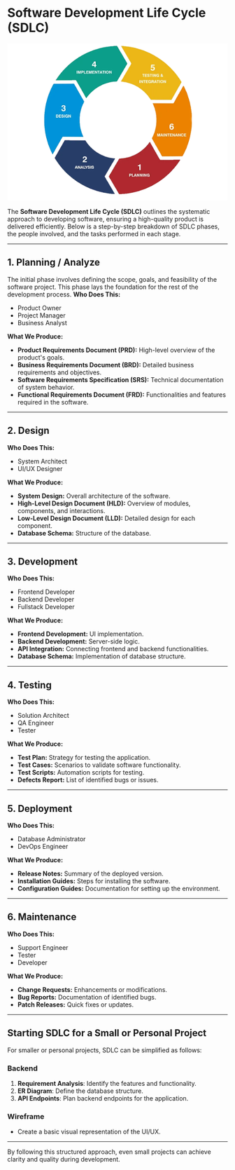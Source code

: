 # Software Development Life Cycle (SDLC)

![SDLC Thumbnail](./SDLC.png)

The **Software Development Life Cycle (SDLC)** outlines the systematic approach to developing software, ensuring a high-quality product is delivered efficiently. Below is a step-by-step breakdown of SDLC phases, the people involved, and the tasks performed in each stage.

---

## **1. Planning / Analyze**
The initial phase involves defining the scope, goals, and feasibility of the software project. This phase lays the foundation for the rest of the development process.
**Who Does This:**
- Product Owner
- Project Manager
- Business Analyst

**What We Produce:**
- **Product Requirements Document (PRD):** High-level overview of the product's goals.
- **Business Requirements Document (BRD):** Detailed business requirements and objectives.
- **Software Requirements Specification (SRS):** Technical documentation of system behavior.
- **Functional Requirements Document (FRD):** Functionalities and features required in the software.

---

## **2. Design**
**Who Does This:**
- System Architect
- UI/UX Designer

**What We Produce:**
- **System Design:** Overall architecture of the software.
- **High-Level Design Document (HLD):** Overview of modules, components, and interactions.
- **Low-Level Design Document (LLD):** Detailed design for each component.
- **Database Schema:** Structure of the database.

---

## **3. Development**
**Who Does This:**
- Frontend Developer
- Backend Developer
- Fullstack Developer

**What We Produce:**
- **Frontend Development:** UI implementation.
- **Backend Development:** Server-side logic.
- **API Integration:** Connecting frontend and backend functionalities.
- **Database Schema:** Implementation of database structure.

---

## **4. Testing**
**Who Does This:**
- Solution Architect
- QA Engineer
- Tester

**What We Produce:**
- **Test Plan:** Strategy for testing the application.
- **Test Cases:** Scenarios to validate software functionality.
- **Test Scripts:** Automation scripts for testing.
- **Defects Report:** List of identified bugs or issues.

---

## **5. Deployment**
**Who Does This:**
- Database Administrator
- DevOps Engineer

**What We Produce:**
- **Release Notes:** Summary of the deployed version.
- **Installation Guides:** Steps for installing the software.
- **Configuration Guides:** Documentation for setting up the environment.

---

## **6. Maintenance**
**Who Does This:**
- Support Engineer
- Tester
- Developer

**What We Produce:**
- **Change Requests:** Enhancements or modifications.
- **Bug Reports:** Documentation of identified bugs.
- **Patch Releases:** Quick fixes or updates.

---

## Starting SDLC for a Small or Personal Project

For smaller or personal projects, SDLC can be simplified as follows:

### Backend
1. **Requirement Analysis**: Identify the features and functionality.
2. **ER Diagram**: Define the database structure.
3. **API Endpoints**: Plan backend endpoints for the application.

### Wireframe
- Create a basic visual representation of the UI/UX.

---

By following this structured approach, even small projects can achieve clarity and quality during development.
